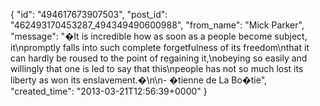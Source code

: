  {
   "id": "494617673907503",
   "post_id": "462493170453287_494349490600988",
   "from_name": "Mick Parker",
   "message": "�It is incredible how as soon as a people become subject, it\npromptly falls into such complete forgetfulness of its freedom\nthat it can hardly be roused to the point of regaining it,\nobeying so easily and willingly that one is led to say that this\npeople has not so much lost its liberty as won its enslavement.�\n\n- �tienne de La Bo�tie",
   "created_time": "2013-03-21T12:56:39+0000"
 }
